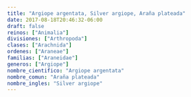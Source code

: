 ```yaml
---
title: "Argiope argentata, Silver argiope, Araña plateada"
date: 2017-08-18T20:46:32-06:00
draft: false
reinos: ["Animalia"]
divisiones: ["Arthropoda"]
clases: ["Arachnida"]
ordenes: ["Araneae"]
familias: ["Araneidae"]
generos: ["Argiope"]
nombre_cientifico: "Argiope argentata"
nombre_comun: "Araña plateada"
nombre_ingles: "Silver argiope"
---
```

